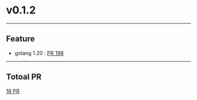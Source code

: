 
# v0.1.2

***

## Feature

* golang 1.20 : [PR 198](https://github.com/spidernet-io/rocktemplate/pull/198)



***

## Totoal PR

[ 18 PR](https://github.com/spidernet-io/rocktemplate/compare/v0.1.1...v0.1.2)
